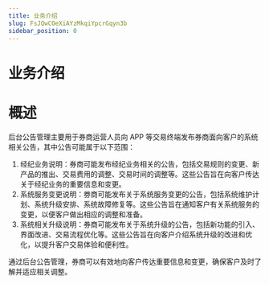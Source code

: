 ```yaml
---
title: 业务介绍
slug: FsJQwCOeXiAYzMkqiYpcrGqyn3b
sidebar_position: 0
---
```



# 业务介绍

# 概述

后台公告管理主要用于券商运营人员向 APP 等交易终端发布券商面向客户的系统相关公告，其中公告可能属于以下范围：

1. 经纪业务说明：券商可能发布经纪业务相关的公告，包括交易规则的变更、新产品的推出、交易费用的调整、交易时间的调整等。这些公告旨在向客户传达关于经纪业务的重要信息和变更。
2. 系统服务变更说明：劵商可能发布关于系统服务变更的公告，包括系统维护计划、系统升级安排、系统故障修复等。这些公告旨在通知客户有关系统服务的变更，以便客户做出相应的调整和准备。
3. 系统相关升级说明：券商可能发布关于系统升级的公告，包括新功能的引入、界面改进、交易流程优化等。这些公告旨在向客户介绍系统升级的改进和优化，以提升客户交易体验和便利性。

通过后台公告管理，券商可以有效地向客户传达重要信息和变更，确保客户及时了解并适应相关调整。

